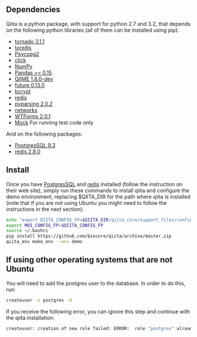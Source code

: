 Dependencies
------------

Qiita is a python package, with support for python 2.7 and 3.2, that depends on the following python libraries (all of them can be installed using pip):

<!--
* [pgbouncer](http://pgfoundry.org/projects/pgbouncer)
* [IPython](https://github.com/ipython/ipython)
-->

* [tornado 3.1.1](http://www.tornadoweb.org/en/stable/)
* [toredis](https://pypi.python.org/pypi/toredis)
* [Psycopg2](http://initd.org/psycopg/download/)
* [click](http://click.pocoo.org/)
* [NumPy](https://github.com/numpy/numpy)
* [Pandas >= 0.15](http://pandas.pydata.org/)
* [QIIME 1.8.0-dev](https://github.com/biocore/qiime)
* [future 0.13.0](http://python-future.org/)
* [bcrypt](https://github.com/pyca/bcrypt/)
* [redis](https://github.com/andymccurdy/redis-py)
* [pyparsing 2.0.2](http://pyparsing.wikispaces.com/)
* [networkx](http://networkx.lanl.gov/index.html)
* [WTForms 2.0.1](https://wtforms.readthedocs.org/en/latest/)
* [Mock](http://www.voidspace.org.uk/python/mock/)  For running test code only

And on the following packages:

* [PostgresSQL 9.3](http://www.postgresql.org/download/)
* [redis 2.8.0](https://pypi.python.org/pypi/redis/)

<!--
* [redis-server](http://redis.io)
-->

Install
-------

Once you have [PostgresSQL](http://www.postgresql.org/download/) and [redis](https://pypi.python.org/pypi/redis/) installed (follow the instruction on their web site), simply run these commands to install qiita and configure the demo environment, replacing $QIITA_DIR for the path where qiita is installed
(note that if you are not using Ubuntu you might need to follow the instructions in the next section):

```bash
echo "export QIITA_CONFIG_FP=$QIITA_DIR/qiita_core/support_files/config_demo.txt" >> ~/.bashrc
export MOI_CONFIG_FP=$QIITA_CONFIG_FP
source ~/.bashrc
pip install https://github.com/biocore/qiita/archive/master.zip
qiita_env make_env --env demo
```
## If using other operating systems that are not Ubuntu

You will need to add the postgres user to the database. In order to do this, run:

```bash
createuser -s postgres -d
```

If you receive the following error, you can ignore this step and continue with the qiita installation:
```bash
createuser: creation of new role failed: ERROR:  role "postgres" already exists
```
